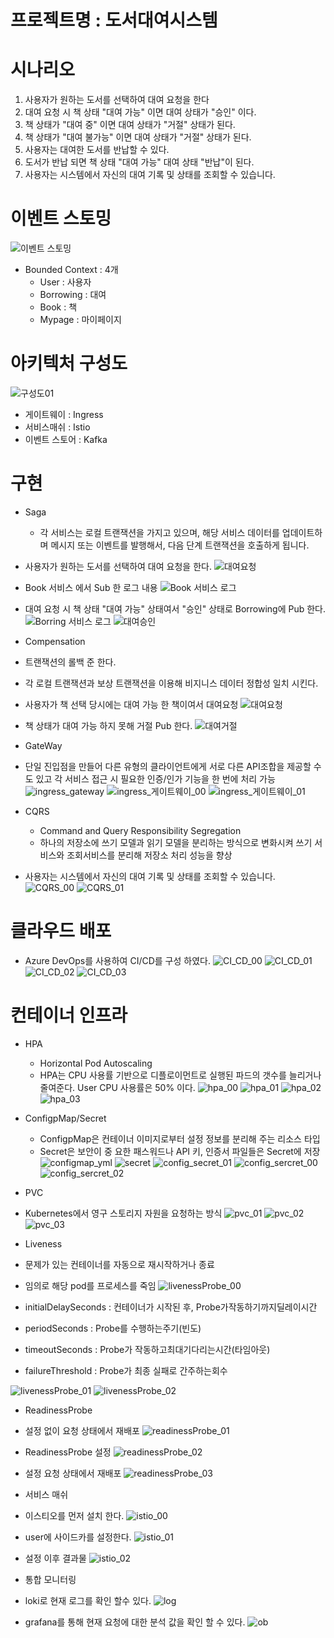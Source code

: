 # 프로젝트명 : 도서대여시스템
# 시나리오
1. 사용자가 원하는 도서를 선택하여 대여 요청을 한다
2. 대여 요청 시 책 상태 "대여 가능" 이면 대여 상태가 "승인" 이다. 
3. 책 상태가 "대여 중" 이면 대여 상태가 "거절" 상태가 된다. 
4. 책 상태가 "대여 불가능" 이면 대여 상태가 "거절" 상태가 된다.  
5. 사용자는 대여한 도서를 반납할 수 있다.
6. 도서가 반납 되면 책 상태 "대여 가능" 대여 상태 "반납"이 된다.
7. 사용자는 시스템에서 자신의 대여 기록 및 상태를 조회할 수 있습니다.

# 이벤트 스토밍
![이벤트 스토밍](https://github.com/user-attachments/assets/e4077709-7df7-4e3d-a1a4-3daad1d1276d)
- Bounded Context : 4개
  - User : 사용자
  - Borrowing : 대여
  - Book : 책
  - Mypage : 마이페이지
# 아키텍처 구성도
![구성도01](https://github.com/user-attachments/assets/1506eeb1-d240-403f-ae1d-58a23e055c63)
- 게이트웨이 : Ingress
- 서비스매쉬 : Istio
- 이벤트 스토어 : Kafka

# 구현
- Saga
  - 각 서비스는 로컬 트랜잭션을 가지고 있으며, 해당 서비스 데이터를 업데이트하며 메시지 또는 이벤트를 발행해서, 다음 단계 트랜잭션을 호출하게 됩니다.
- 사용자가 원하는 도서를 선택하여 대여 요청을 한다.
![대여요청](https://github.com/user-attachments/assets/084ebe54-188a-4c6a-9067-ba3c77c22f07)
- Book 서비스 에서 Sub 한 로그 내용
![Book 서비스 로그](https://github.com/user-attachments/assets/27f827f9-de00-4948-b4db-21dc101b728d)
- 대여 요청 시 책 상태 "대여 가능" 상태여서 "승인" 상태로 Borrowing에 Pub 한다.
![Borring 서비스 로그](https://github.com/user-attachments/assets/d2199c65-59e1-4cd8-bc42-22a1dbe19992)
![대여승인](https://github.com/user-attachments/assets/6c3a14fe-8fc2-4f19-9b24-51f09f811d94)

- Compensation
 - 트랜잭션의 롤백 준 한다.
 - 각 로컬 트랜잭션과 보상 트랜잭션을 이용해 비지니스 데이터 정합성 일치 시킨다.
- 사용자가 책 선택 당시에는 대여 가능 한 책이여서 대여요청
![대여요청](https://github.com/user-attachments/assets/598ccc4e-5e7b-4bea-8dae-7d485ccebcea)
- 책 상태가 대여 가능 하지 못해 거절 Pub 한다.
![대여거절](https://github.com/user-attachments/assets/a2e5c8c9-0395-42a8-91fc-b8a9effac80a) 

- GateWay
- 단일 진입점을 만들어 다른 유형의 클라이언트에게 서로 다른 API조합을 제공할 수도 있고 각 서비스 접근 시 필요한 인증/인가 기능을 한 번에 처리 가능
 ![ingress_gateway](https://github.com/user-attachments/assets/3dcf0451-5132-4a05-bcd6-e67d9461b18e)
 ![ingress_게이트웨이_00](https://github.com/user-attachments/assets/5d3d9d11-e945-44f7-9dcc-b87a13f895be)
 ![ingress_게이트웨이_01](https://github.com/user-attachments/assets/b455904a-a781-4709-a80e-480c8f0feed8)

- CQRS
  - Command and Query Responsibility Segregation   
  - 하나의 저장소에 쓰기 모델과 읽기 모델을 분리하는 방식으로 변화시켜 쓰기 서비스와 조회서비스를 분리해 저장소 처리 성능을 향상  
- 사용자는 시스템에서 자신의 대여 기록 및 상태를 조회할 수 있습니다.
![CQRS_00](https://github.com/user-attachments/assets/27611f70-5dcd-4f1a-8daa-d012b5b3e4e8)
![CQRS_01](https://github.com/user-attachments/assets/016cb86a-75db-4676-82ca-0a8090f4839f)

# 클라우드 배포 
- Azure DevOps를 사용하여 CI/CD를 구성 하였다.
![CI_CD_00](https://github.com/user-attachments/assets/26071158-563f-4012-be2b-f567bc8e4397)
![CI_CD_01](https://github.com/user-attachments/assets/5e999470-f47f-4be5-898b-689de87e8b65)
![CI_CD_02](https://github.com/user-attachments/assets/cc61a5fd-3d3d-4c49-8346-f8d939a25aa2)
![CI_CD_03](https://github.com/user-attachments/assets/65b23715-1e9f-4d69-9c40-27d09c75cb8b)

# 컨테이너 인프라
- HPA
  - Horizontal Pod Autoscaling  
  - HPA는 CPU 사용률 기반으로 디플로이먼트로 실행된 파드의 갯수를 늘리거나 줄여준다.
User CPU 사용률은 50% 이다. 
![hpa_00](https://github.com/user-attachments/assets/fc606570-3de9-414c-8c7f-e052d2fd8cc8)
![hpa_01](https://github.com/user-attachments/assets/cb66ada0-a9ba-446e-a1b5-33b0b8d92eca)
![hpa_02](https://github.com/user-attachments/assets/3c67ae39-93ff-4415-9bd2-5b6e309bd93d)
![hpa_03](https://github.com/user-attachments/assets/fda1c686-a179-4d58-832e-213bb4a80ffb)

- ConfigpMap/Secret
  - ConfigpMap은 컨테이너 이미지로부터 설정 정보를 분리해 주는 리소스 타입
  - Secret은 보안이 중 요한 패스워드나 API 키, 인증서 파일들은 Secret에 저장
![configmap_yml](https://github.com/user-attachments/assets/d31d5dd6-e57d-4995-ad0d-d2f2e7bc0c3d)
![secret](https://github.com/user-attachments/assets/ce60fa6f-2981-4370-9cbe-d9b6564c518f)
![config_secret_01](https://github.com/user-attachments/assets/3d36d2af-e1bb-4f03-aa86-d0b7608ba7b4)
![config_sercret_00](https://github.com/user-attachments/assets/21c69d36-46a0-49d8-a819-40b53dc1cd9e)
![config_sercret_02](https://github.com/user-attachments/assets/c647bd5e-56fd-43fe-b5dd-39f863c08c6c)

- PVC
- Kubernetes에서 영구 스토리지 자원을 요청하는 방식
![pvc_01](https://github.com/user-attachments/assets/cb7a1ea5-1a20-4338-b44d-c8192fb62a83)
![pvc_02](https://github.com/user-attachments/assets/15896bb7-823f-45bd-bb85-d811f284c28f)
![pvc_03](https://github.com/user-attachments/assets/efc4b76c-fa14-4a4c-a219-ab627500632d)

- Liveness
- 문제가 있는 컨테이너를 자동으로 재시작하거나 종료
- 임의로 해당 pod를 프로세스를 죽임
![livenessProbe_00](https://github.com/user-attachments/assets/2cfadee1-82cf-433e-890d-1de7b2f36b9e)

- initialDelaySeconds : 컨테이너가 시작된 후, Probe가작동하기까지딜레이시간
- periodSeconds : Probe를 수행하는주기(빈도)
- timeoutSeconds : Probe가 작동하고최대기다리는시간(타임아웃)
- failureThreshold : Probe가 최종 실패로 간주하는회수

![livenessProbe_01](https://github.com/user-attachments/assets/1e407dcb-e1b6-416b-956d-9d7200085da1)
![livenessProbe_02](https://github.com/user-attachments/assets/230ec3c9-36f9-4dfd-9c22-a487bcee9a23)

- ReadinessProbe
- 설정 없이 요청 상태에서 재배포
![readinessProbe_01](https://github.com/user-attachments/assets/7e6f1ada-e4df-42c3-b01c-9e50802c528e)
- ReadinessProbe 설정
![readinessProbe_02](https://github.com/user-attachments/assets/451a9e35-c924-49f7-9bfb-80d0cf6f1cd3)
- 설정 요청 상태에서 재배포
![readinessProbe_03](https://github.com/user-attachments/assets/fd9eff8a-cbaf-46b8-8c70-b9b0da487c44)

- 서비스 매쉬
- 이스티오를 먼저 설치 한다.
![istio_00](https://github.com/user-attachments/assets/86863cf8-0001-42ce-b162-57938fea8a61)
- user에 사이드카를 설정한다.
![istio_01](https://github.com/user-attachments/assets/aa552f86-0653-4cde-b04f-b8b665bed14b)
- 설정 이후 결과물
![istio_02](https://github.com/user-attachments/assets/acb8dead-70f4-4096-b99f-9697c5105940)

- 통합 모니터링
- loki로 현재 로그를 확인 할수 있다. 
![log](https://github.com/user-attachments/assets/384f45b7-3d42-43bc-8a80-c9486132fc79)
- grafana를 통해 현재 요청에 대한 분석 값을 확인 할 수 있다.
![ob](https://github.com/user-attachments/assets/b62e620f-3eb1-4094-93f5-a28996fc48ec)
